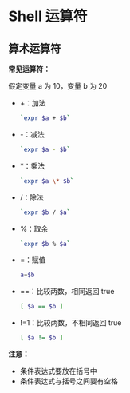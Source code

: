 # Shell 运算符

## 算术运算符

**常见运算符：**

 假定变量 a 为 10，变量 b 为 20 

+ +：加法

  ```bash
  `expr $a + $b`
  ```

+ -：减法

  ```bash
  `expr $a - $b`
  ```

+ *：乘法

  ```bash
  `expr $a \* $b`
  ```

+ /：除法

  ```bash
  `expr $b / $a` 
  ```

+ %：取余

  ```bash
  `expr $b % $a`
  ```

+ =：赋值

  ```bash
  a=$b
  ```

+ ==：比较两数，相同返回 true

  ```bash
  [ $a == $b ]
  ```

+ !=1：比较两数，不相同返回 true

  ```bash
  [ $a != $b ]
  ```

**注意：**

+ 条件表达式要放在括号中
+ 条件表达式与括号之间要有空格





